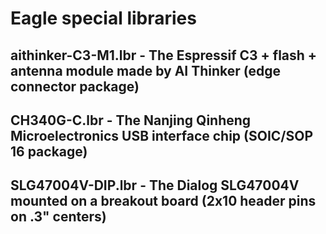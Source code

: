# Eagle special libraries

## aithinker-C3-M1.lbr - The Espressif C3 + flash + antenna module made by AI Thinker (edge connector package)
## CH340G-C.lbr - The Nanjing Qinheng Microelectronics USB interface chip (SOIC/SOP 16 package)
## SLG47004V-DIP.lbr - The Dialog SLG47004V mounted on a breakout board  (2x10 header pins on .3" centers)
